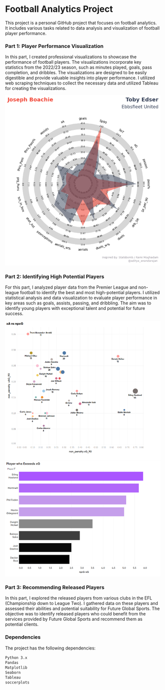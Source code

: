 # Football Analytics Project

This project is a personal GitHub project that focuses on football analytics. It includes various tasks related to data analysis and visualization of football player performance. 


### Part 1: Player Performance Visualization

In this part, I created professional visualizations to showcase the performance of football players. The visualizations incorporate key statistics from the 2022/23 season, such as minutes played, goals, pass completion, and dribbles. The visualizations are designed to be easily digestible and provide valuable insights into player performance. I utilized web scraping techniques to collect the necessary data and utilized Tableau for creating the visualizations.

<img src="img/radar.png">

### Part 2: Identifying High Potential Players

For this part, I analyzed player data from the Premier League and non-league football to identify the best and most high-potential players. I utilized statistical analysis and data visualization to evaluate player performance in key areas such as goals, assists, passing, and dribbling. The aim was to identify young players with exceptional talent and potential for future success.

<img src="img/pl_attack.png">

<img src="img/excess_xg.png">

### Part 3: Recommending Released Players

In this part, I explored the released players from various clubs in the EFL (Championship down to League Two). I gathered data on these players and assessed their abilities and potential suitability for Future Global Sports. The objective was to identify released players who could benefit from the services provided by Future Global Sports and recommend them as potential clients.

### Dependencies

The project has the following dependencies:

    Python 3.x
    Pandas
    Matplotlib
    Seaborn
    Tableau
    soccerplots